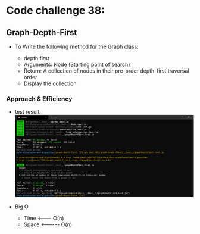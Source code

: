 # Code challenge 38:

## Graph-Depth-First
<!-- Description of the challenge -->
- To Write the following method for the Graph class:

   - depth first
   - Arguments: Node (Starting point of search)
   - Return: A collection of nodes in their pre-order depth-first traversal order
   - Display the collection



### Approach & Efficiency
<!-- What approach did you take? Discuss Why. What is the Big O space/time for this approach? -->

- test result:
![image](./ScreenShot/cc38Test.JPG)

- Big O 
   - Time <--- O(n)
   - Space <----- O(n)
